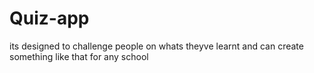 # Quiz-app
its designed to challenge people on whats theyve learnt and can create something like that for any school

